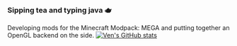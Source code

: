 ### Sipping tea and typing java 🫖
Developing mods for the Minecraft Modpack: MEGA and putting together an OpenGL backend on the side.
[![Ven's GitHub stats](https://github-readme-stats.vercel.app/api?username=basdxz)](https://github.com/anuraghazra/github-readme-stats)
